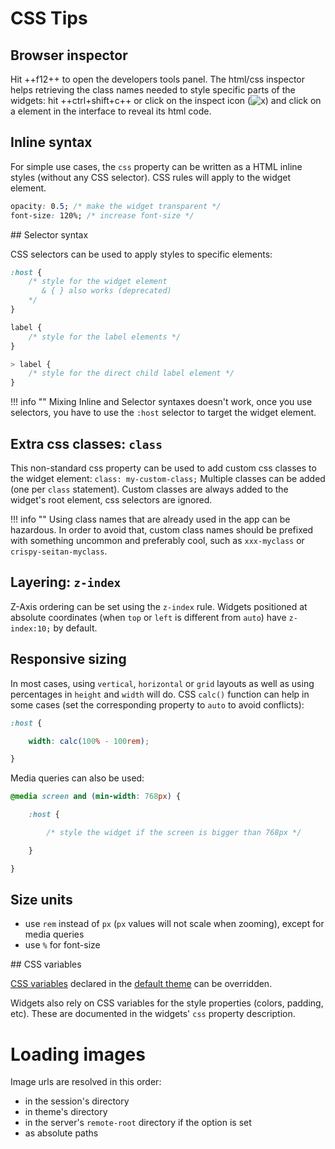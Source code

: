 # CSS Tips

## Browser inspector


Hit ++f12++ to open the developers tools panel. The html/css inspector helps retrieving the class names needed to style specific parts of the widgets: hit ++ctrl+shift+c++ or click on the inspect icon (![x](/img/inspect.png)) and click on a element in the interface to reveal its html code.


## Inline syntax

For simple use cases, the `css` property can be written as a HTML inline styles (without any CSS selector). CSS rules will apply to the widget element.

```css
opacity: 0.5; /* make the widget transparent */
font-size: 120%; /* increase font-size */
```


## Selector syntax

CSS selectors can be used to apply styles to specific elements:

```css
:host {
    /* style for the widget element
       & { } also works (deprecated)
    */
}

label {
    /* style for the label elements */
}

> label {
    /* style for the direct child label element */
}

```

!!! info ""
    Mixing Inline and Selector syntaxes doesn't work, once you use selectors, you have to use the `:host` selector to target the widget element.

## Extra css classes: `class`

This non-standard css property can be used to add custom css classes to the widget element: `class: my-custom-class;`
Multiple classes can be added (one per `class` statement). Custom classes are always added to the widget's root element, css selectors are ignored.

!!! info ""
    Using class names that are already used in the app can be hazardous. In order to avoid that, custom class names should be prefixed with something uncommon and preferably cool, such as `xxx-myclass` or `crispy-seitan-myclass`.

## Layering: `z-index`

Z-Axis ordering can be set using the `z-index` rule. Widgets positioned at absolute coordinates (when `top` or `left` is different from `auto`) have `z-index:10;` by default.

## Responsive sizing

In most cases, using `vertical`, `horizontal` or `grid` layouts as well as using percentages in `height` and `width` will do. CSS `calc()` function can help in some cases (set the corresponding property to `auto` to avoid conflicts):

```css
:host {

    width: calc(100% - 100rem);

}
```

Media queries can also be used:

```css
@media screen and (min-width: 768px) {

    :host {

        /* style the widget if the screen is bigger than 768px */

    }

}
```


## Size units

- use `rem` instead of `px` (`px` values will not scale when zooming), except for media queries
- use `%` for font-size


## CSS variables

[CSS variables](https://developer.mozilla.org/en-US/docs/Web/CSS/Using_CSS_custom_properties) declared in the  [default theme](https://github.com/jean-emmanuel/open-stage-control/blob/master/src/scss/themes/default.scss) can be overridden.

Widgets also rely on CSS variables for the style properties (colors, padding, etc). These are documented in the widgets' `css` property description.

# Loading images

Image urls are resolved in this order:
- in the session's directory
- in theme's directory
- in the server's `remote-root` directory if the option is set
- as absolute paths
